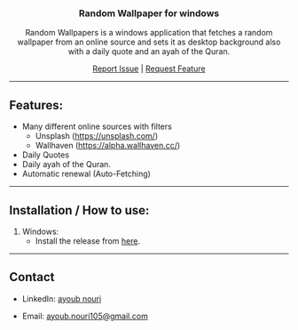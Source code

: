 <h3 align="center">Random Wallpaper for windows</h3>
<div align="center">
<p align="center">
Random Wallpapers is a windows application that fetches a random wallpaper from an online source and sets it as desktop background also with a daily quote and an ayah of the Quran.
</p>
<a href="https://github.com/Ay0ubN0uri/Random-Wallpaper/issues">Report Issue</a>
<span>|</span>
<a href="https://github.com/Ay0ubN0uri/Random-Wallpaper/issues">Request Feature</a>
</div>

---
## Features:
* Many different online sources with filters
    * Unsplash (https://unsplash.com/)
    * Wallhaven (https://alpha.wallhaven.cc/)
* Daily Quotes
* Daily ayah of the Quran.
* Automatic renewal (Auto-Fetching)

---

## Installation / How to use:

1. Windows:
	* Install the release from [here](https://github.com/Ay0ubN0uri/Random-Wallpaper/releases/tag/V0.1.0).

---

## Contact

- LinkedIn: [ayoub nouri](https://www.linkedin.com/in/ayoub-nouri-73532a244/)

- Email: ayoub.nouri105@gmail.com
